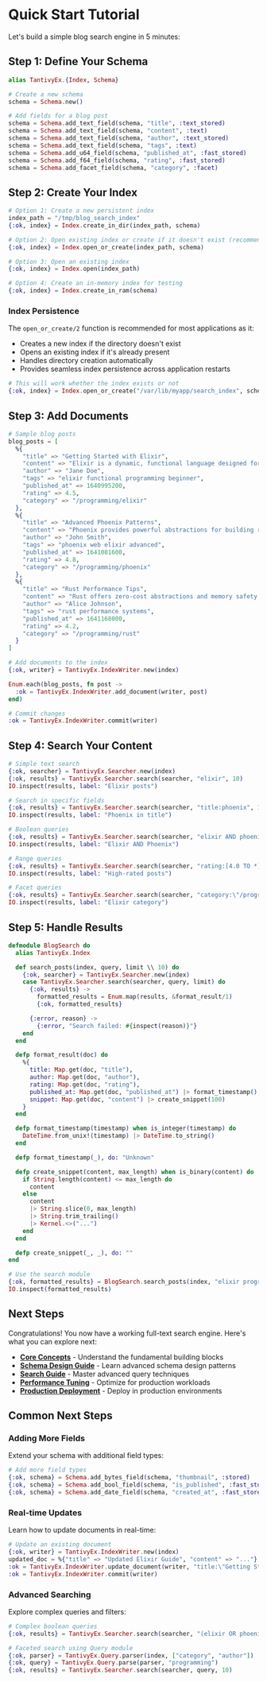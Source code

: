 # Quick Start Tutorial

Let's build a simple blog search engine in 5 minutes:

## Step 1: Define Your Schema

```elixir
alias TantivyEx.{Index, Schema}

# Create a new schema
schema = Schema.new()

# Add fields for a blog post
schema = Schema.add_text_field(schema, "title", :text_stored)
schema = Schema.add_text_field(schema, "content", :text)
schema = Schema.add_text_field(schema, "author", :text_stored)
schema = Schema.add_text_field(schema, "tags", :text)
schema = Schema.add_u64_field(schema, "published_at", :fast_stored)
schema = Schema.add_f64_field(schema, "rating", :fast_stored)
schema = Schema.add_facet_field(schema, "category", :facet)
```

## Step 2: Create Your Index

```elixir
# Option 1: Create a new persistent index
index_path = "/tmp/blog_search_index"
{:ok, index} = Index.create_in_dir(index_path, schema)

# Option 2: Open existing index or create if it doesn't exist (recommended)
{:ok, index} = Index.open_or_create(index_path, schema)

# Option 3: Open an existing index
{:ok, index} = Index.open(index_path)

# Option 4: Create an in-memory index for testing
{:ok, index} = Index.create_in_ram(schema)
```

### Index Persistence

The `open_or_create/2` function is recommended for most applications as it:

- Creates a new index if the directory doesn't exist
- Opens an existing index if it's already present
- Handles directory creation automatically
- Provides seamless index persistence across application restarts

```elixir
# This will work whether the index exists or not
{:ok, index} = Index.open_or_create("/var/lib/myapp/search_index", schema)
```

## Step 3: Add Documents

```elixir
# Sample blog posts
blog_posts = [
  %{
    "title" => "Getting Started with Elixir",
    "content" => "Elixir is a dynamic, functional language designed for building maintainable applications...",
    "author" => "Jane Doe",
    "tags" => "elixir functional programming beginner",
    "published_at" => 1640995200,
    "rating" => 4.5,
    "category" => "/programming/elixir"
  },
  %{
    "title" => "Advanced Phoenix Patterns",
    "content" => "Phoenix provides powerful abstractions for building real-time web applications...",
    "author" => "John Smith",
    "tags" => "phoenix web elixir advanced",
    "published_at" => 1641081600,
    "rating" => 4.8,
    "category" => "/programming/phoenix"
  },
  %{
    "title" => "Rust Performance Tips",
    "content" => "Rust offers zero-cost abstractions and memory safety without garbage collection...",
    "author" => "Alice Johnson",
    "tags" => "rust performance systems",
    "published_at" => 1641168000,
    "rating" => 4.2,
    "category" => "/programming/rust"
  }
]

# Add documents to the index
{:ok, writer} = TantivyEx.IndexWriter.new(index)

Enum.each(blog_posts, fn post ->
  :ok = TantivyEx.IndexWriter.add_document(writer, post)
end)

# Commit changes
:ok = TantivyEx.IndexWriter.commit(writer)
```

## Step 4: Search Your Content

```elixir
# Simple text search
{:ok, searcher} = TantivyEx.Searcher.new(index)
{:ok, results} = TantivyEx.Searcher.search(searcher, "elixir", 10)
IO.inspect(results, label: "Elixir posts")

# Search in specific fields
{:ok, results} = TantivyEx.Searcher.search(searcher, "title:phoenix", 10)
IO.inspect(results, label: "Phoenix in title")

# Boolean queries
{:ok, results} = TantivyEx.Searcher.search(searcher, "elixir AND phoenix", 10)
IO.inspect(results, label: "Elixir AND Phoenix")

# Range queries
{:ok, results} = TantivyEx.Searcher.search(searcher, "rating:[4.0 TO *]", 10)
IO.inspect(results, label: "High-rated posts")

# Facet queries
{:ok, results} = TantivyEx.Searcher.search(searcher, "category:\"/programming/elixir\"", 10)
IO.inspect(results, label: "Elixir category")
```

## Step 5: Handle Results

```elixir
defmodule BlogSearch do
  alias TantivyEx.Index

  def search_posts(index, query, limit \\ 10) do
    {:ok, searcher} = TantivyEx.Searcher.new(index)
    case TantivyEx.Searcher.search(searcher, query, limit) do
      {:ok, results} ->
        formatted_results = Enum.map(results, &format_result/1)
        {:ok, formatted_results}

      {:error, reason} ->
        {:error, "Search failed: #{inspect(reason)}"}
    end
  end

  defp format_result(doc) do
    %{
      title: Map.get(doc, "title"),
      author: Map.get(doc, "author"),
      rating: Map.get(doc, "rating"),
      published_at: Map.get(doc, "published_at") |> format_timestamp(),
      snippet: Map.get(doc, "content") |> create_snippet(100)
    }
  end

  defp format_timestamp(timestamp) when is_integer(timestamp) do
    DateTime.from_unix!(timestamp) |> DateTime.to_string()
  end

  defp format_timestamp(_), do: "Unknown"

  defp create_snippet(content, max_length) when is_binary(content) do
    if String.length(content) <= max_length do
      content
    else
      content
      |> String.slice(0, max_length)
      |> String.trim_trailing()
      |> Kernel.<>("...")
    end
  end

  defp create_snippet(_, _), do: ""
end

# Use the search module
{:ok, formatted_results} = BlogSearch.search_posts(index, "elixir programming")
IO.inspect(formatted_results)
```

## Next Steps

Congratulations! You now have a working full-text search engine. Here's what you can explore next:

- **[Core Concepts](core-concepts.md)** - Understand the fundamental building blocks
- **[Schema Design Guide](schema.md)** - Learn advanced schema design patterns
- **[Search Guide](search.md)** - Master advanced query techniques
- **[Performance Tuning](performance-tuning.md)** - Optimize for production workloads
- **[Production Deployment](production-deployment.md)** - Deploy in production environments

## Common Next Steps

### Adding More Fields

Extend your schema with additional field types:

```elixir
# Add more field types
{:ok, schema} = Schema.add_bytes_field(schema, "thumbnail", :stored)
{:ok, schema} = Schema.add_bool_field(schema, "is_published", :fast_stored)
{:ok, schema} = Schema.add_date_field(schema, "created_at", :fast_stored)
```

### Real-time Updates

Learn how to update documents in real-time:

```elixir
# Update an existing document
{:ok, writer} = TantivyEx.IndexWriter.new(index)
updated_doc = %{"title" => "Updated Elixir Guide", "content" => "..."}
:ok = TantivyEx.IndexWriter.update_document(writer, "title:\"Getting Started with Elixir\"", updated_doc)
:ok = TantivyEx.IndexWriter.commit(writer)
```

### Advanced Searching

Explore complex queries and filters:

```elixir
# Complex boolean queries
{:ok, results} = TantivyEx.Searcher.search(searcher, "(elixir OR phoenix) AND rating:[4.0 TO *]", 10)

# Faceted search using Query module
{:ok, parser} = TantivyEx.Query.parser(index, ["category", "author"])
{:ok, query} = TantivyEx.Query.parse(parser, "programming")
{:ok, results} = TantivyEx.Searcher.search(searcher, query, 10)
```
